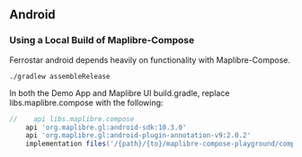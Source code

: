 
## Android

### Using a Local Build of Maplibre-Compose

Ferrostar android depends heavily on functionality with Maplibre-Compose.

```
./gradlew assembleRelease
```

In both the Demo App and Maplibre UI build.gradle, replace libs.maplibre.compose with the following:

```groovy
//    api libs.maplibre.compose
    api 'org.maplibre.gl:android-sdk:10.3.0'
    api 'org.maplibre.gl:android-plugin-annotation-v9:2.0.2'
    implementation files('/{path}/{to}/maplibre-compose-playground/compose/build/outputs/aar/compose-release.aar')
```